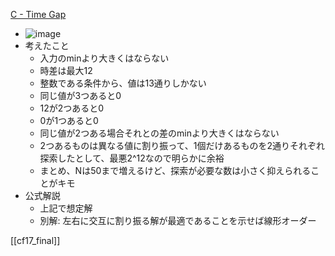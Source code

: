 
[C - Time Gap](https://atcoder.jp/contests/cf17-final/tasks/cf17_final_c)
- ![image](https://gyazo.com/01e359885c614aec1e69d08ebbe5252b/thumb/1000)
- 考えたこと
    - 入力のminより大きくはならない
    - 時差は最大12
    - 整数である条件から、値は13通りしかない
    - 同じ値が3つあると0
    - 12が2つあると0
    - 0が1つあると0
    - 同じ値が2つある場合それとの差のminより大きくはならない
    - 2つあるものは異なる値に割り振って、1個だけあるものを2通りそれぞれ探索したとして、最悪2^12なので明らかに余裕
    - まとめ、Nは50まで増えるけど、探索が必要な数は小さく抑えられることがキモ
- 公式解説
    - 上記で想定解
    - 別解: 左右に交互に割り振る解が最適であることを示せば線形オーダー

[[cf17_final]]
